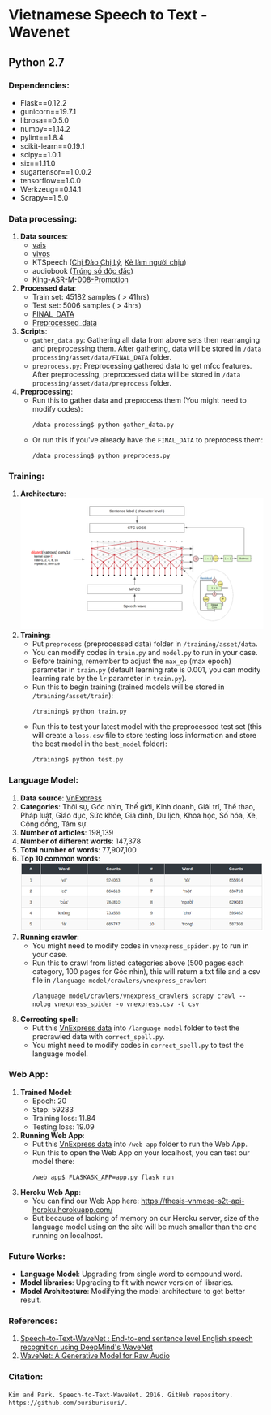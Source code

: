 # Vietnamese Speech to Text - Wavenet

## Python 2.7

### Dependencies: 
* Flask==0.12.2
* gunicorn==19.7.1
* librosa==0.5.0
* numpy==1.14.2
* pylint==1.8.4
* scikit-learn==0.19.1
* scipy==1.0.1
* six==1.11.0
* sugartensor==1.0.0.2
* tensorflow==1.0.0
* Werkzeug==0.14.1
* Scrapy==1.5.0

### Data processing: 
1. **Data sources**:
    * [vais](https://vais.vn/)
    * [vivos](https://ailab.hcmus.edu.vn/vivos)
    * KTSpeech ([Chị Đào Chị Lý](http://www.sachnoionline.com/nghe-sach/chi-dao-chi-ly-nguoi-doc-thuy-tien), [Kẻ làm người chịu](http://www.sachnoionline.com/nghe-sach/ke-lam-nguoi-chiu-nguoi-doc-thuy-tien))
    * audiobook ([Trúng số độc đắc](http://www.sachnoionline.com/nghe-sach/trung-so-doc-dac-nguoi-doc-thuy-tien))
    * [King-ASR-M-008-Promotion](http://kingline.speechocean.com/exchange.php?id=19296&act=view)
2. **Processed data**:
    * Train set: 45182 samples ( > 41hrs) 
    * Test set: 5006 samples ( > 4hrs)
    * [FINAL_DATA](https://drive.google.com/file/d/1JkNYrtx-V9fPoCMAX2Ei4sn09qGIJNYY/view?usp=sharing)
    * [Preprocessed_data](https://drive.google.com/file/d/1fCQH4paGIKp6xJCU4zBJNznHZZsLH7-z/view?usp=sharing)
3. **Scripts**:
    * `gather_data.py`: Gathering all data from above sets then rearranging and preprocessing them. After gathering, data will be stored in `/data processing/asset/data/FINAL_DATA` folder.
    * `preprocess.py`: Preprocessing gathered data to get mfcc features. After preprocessing, preprocessed data will be stored in `/data processing/asset/data/preprocess` folder.
4. **Preprocessing**:
    * Run this to gather data and preprocess them (You might need to modify codes):  
        ```
        /data processing$ python gather_data.py
        ```
    * Or run this if you've already have the `FINAL_DATA` to preprocess them:  
        ```
        /data processing$ python preprocess.py
        ```

### Training:
1. **Architecture**:
    ![Architecture](/images/architecture.png)
2. **Training**:
    * Put `preprocess` (preprocessed data) folder in `/training/asset/data`.
    * You can modify codes in `train.py` and `model.py` to run in your case.
    * Before training, remember to adjust the `max_ep` (max epoch) parameter in `train.py` (default learning rate is 0.001, you can modify learning rate by the `lr` parameter in `train.py`).
    * Run this to begin training (trained models will be stored in `/training/asset/train`):  
        ```
        /training$ python train.py
        ```
    * Run this to test your latest model with the preprocessed test set (this will create a `loss.csv` file to store testing loss information and store the best model in the `best_model` folder):  
        ```
        /training$ python test.py
        ```

### Language Model:
1. **Data source**: [VnExpress](https://vnexpress.net/)
2. **Categories**: Thời sự, Góc nhìn, Thế giới, Kinh doanh, Giải trí, Thể thao, Pháp luật, Giáo dục, Sức khỏe, Gia đình, Du lịch, Khoa học, Số hóa, Xe, Cộng đồng, Tâm sự.
3. **Number of articles**: 198,139 
4. **Number of different words**: 147,378 
5. **Total number of words**: 77,907,100 
6. **Top 10 common words**: 
    ![Top 10 common words](/images/top10_common_words_table.png)
7. **Running crawler**:
    * You might need to modify codes in `vnexpress_spider.py` to run in your case.
    * Run this to crawl from listed categories above (500 pages each category, 100 pages for Góc nhìn), this will return a txt file and a csv file in `/language model/crawlers/vnexpress_crawler`:  
        ```
        /language model/crawlers/vnexpress_crawler$ scrapy crawl --nolog vnexpress_spider -o vnexpress.csv -t csv
        ```
8. **Correcting spell**:
    * Put this [VnExpress data](https://drive.google.com/file/d/1WA-LX3AZif_U4NMO2CXWxgJxsrXv82Ol/view?usp=sharing) into `/language model` folder to test the precrawled data with `correct_spell.py`.
    * You might need to modify codes in `correct_spell.py` to test the language model.

### Web App:
1. **Trained Model**:
    * Epoch: 20 
    * Step: 59283 
    * Training loss: 11.84 
    * Testing loss: 19.09 
2. **Running Web App**:
    * Put this [VnExpress data](https://drive.google.com/file/d/1WA-LX3AZif_U4NMO2CXWxgJxsrXv82Ol/view?usp=sharing) into `/web app` folder to run the Web App.
    * Run this to open the Web App on your localhost, you can test our model there:  
        ```
        /web app$ FLASKASK_APP=app.py flask run
        ```
3. **Heroku Web App**:
    * You can find our Web App here: https://thesis-vnmese-s2t-api-heroku.herokuapp.com/
    * But because of lacking of memory on our Heroku server, size of the language model using on the site will be much smaller than the one running on localhost.

### Future Works:
* **Language Model**: Upgrading from single word to compound word.
* **Model libraries**: Upgrading to fit with newer version of libraries.
* **Model Architecture**: Modifying the model architecture to get better result.

### References:
1. [Speech-to-Text-WaveNet : End-to-end sentence level English speech recognition using DeepMind's WaveNet](https://github.com/buriburisuri/speech-to-text-wavenet)
2. [WaveNet: A Generative Model for Raw Audio](https://arxiv.org/abs/1609.03499)

### Citation:
```
Kim and Park. Speech-to-Text-WaveNet. 2016. GitHub repository. https://github.com/buriburisuri/.
```
